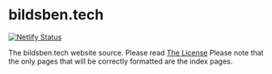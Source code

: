 # bildsben.tech
[![Netlify Status](https://api.netlify.com/api/v1/badges/2fd070e1-e880-4f09-ab50-0e4e628cb72f/deploy-status)](https://app.netlify.com/sites/bildsben/deploys)

The bildsben.tech website source.
Please read [The License](https://github.com/ttvfimin/bildsben-web/blob/main/LICENSE)
Please note that the only pages that will be correctly formatted are the index pages.